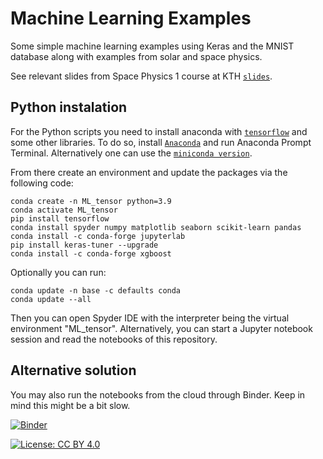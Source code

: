 
# Machine Learning Examples

Some simple machine learning examples using Keras and the MNIST database along with examples from solar and space physics.

See relevant slides from Space Physics 1 course at KTH [`slides`](https://github.com/SavvasRaptis/machine-learning-examples/tree/main/lecture%20slides).
## Python instalation

For the Python scripts you need to install anaconda with [`tensorflow`](https://www.tensorflow.org/) and some other libraries. To do so, install [`Anaconda`](https://docs.anaconda.com/anaconda/install/windows/) and run Anaconda Prompt Terminal. Alternatively one can use the [`miniconda version`](https://docs.conda.io/en/latest/miniconda.html).

From there create an environment and update the packages via the following code:

 ```concole
 conda create -n ML_tensor python=3.9
 conda activate ML_tensor
 pip install tensorflow
 conda install spyder numpy matplotlib seaborn scikit-learn pandas
 conda install -c conda-forge jupyterlab
 pip install keras-tuner --upgrade
 conda install -c conda-forge xgboost
 ```
 
 Optionally you can run:
 
 ```concole
 conda update -n base -c defaults conda
 conda update --all
 ```

Then you can open Spyder IDE with the interpreter being the virtual environment "ML_tensor". Alternatively, you can start a Jupyter notebook session and read the notebooks of this repository.

## Alternative solution

You may also run the notebooks from the cloud through Binder. Keep in mind this might be a bit slow. 

[![Binder](https://mybinder.org/badge_logo.svg)](https://mybinder.org/v2/gh/SavvasRaptis/machine-learning-examples/HEAD)

[![License: CC BY 4.0](https://img.shields.io/badge/License-CC%20BY%204.0-lightgrey.svg)](https://creativecommons.org/licenses/by/4.0/)

